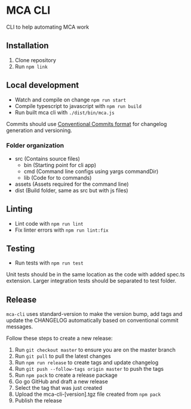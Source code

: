 # MCA CLI

CLI to help automating MCA work

## Installation

1. Clone repository
2. Run `npm link`

## Local development

- Watch and compile on change `npm run start`
- Compile typescript to javascript with `npm run build`
- Run built mca cli with `./dist/bin/mca.js`

Commits should use [Conventional Commits format](https://www.conventionalcommits.org/) for changelog generation and versioning.

### Folder organization

- src (Contains source files)
    - bin (Starting point for cli app)
    - cmd (Command line configs using yargs commandDir)
    - lib (Code for to commands)
- assets (Assets required for the command line)
- dist (Build folder, same as src but with js files)

## Linting

- Lint code with `npm run lint`
- Fix linter errors with `npm run lint:fix`

## Testing

- Run tests with `npm run test`

Unit tests should be in the same location as the code with added spec.ts
extension. Larger integration tests should be separated to test folder.

## Release

`mca-cli` uses standard-version to make the version bump, add tags and update the CHANGELOG automatically based on conventional commit messages.

Follow these steps to create a new release:

1. Run `git checkout master` to ensure you are on the master branch
1. Run `git pull` to pull the latest changes
1. Run `npm run release` to create tags and update changelog
1. Run `git push --follow-tags origin master` to push the tags
1. Run `npm pack` to create a release package
1. Go go GitHub and draft a new release
1. Select the tag that was just created
1. Upload the mca-cli-[version].tgz file created from `npm pack`
1. Publish the release